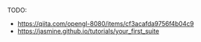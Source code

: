 TODO:
* https://qiita.com/opengl-8080/items/cf3acafda9756f4b04c9
* https://jasmine.github.io/tutorials/your_first_suite